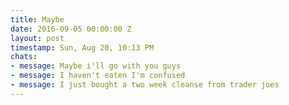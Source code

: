 ```yaml
---
title: Maybe
date: 2016-09-05 00:00:00 Z
layout: post
timestamp: Sun, Aug 20, 10:13 PM
chats:
- message: Maybe i'll go with you guys
- message: I haven't eaten I'm confused
- message: I just bought a two week cleanse from trader joes
---
```


